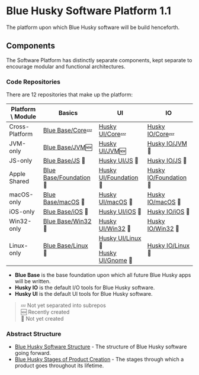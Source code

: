 Blue Husky Software Platform 1.1
================================

The platform upon which Blue Husky software will be build henceforth.


Components
----------

The Software Platform has distinctly separate components, kept separate to encourage modular and functional architectures.

### Code Repositories ###

There are 12 repositories that make up the platform:

| Platform \ Module | Basics | UI | IO | 
| ----------------- | ------ | -- | -- | 
| Cross-Platform    | [Blue Base/Core](https://github.com/BlueHuskyStudios/Blue-Base/)💤 | [Husky UI/Core](https://github.com/BlueHuskyStudios/Husky-UI/)💤 | [Husky IO/Core](https://github.com/BlueHuskyStudios/Husky-IO/)💤
| JVM-only          | [Blue Base/JVM](https://github.com/BlueHuskyStudios/Blue-Base-JVM/)🆕 | [Husky UI/JVM](https://github.com/BlueHuskyStudios/Husky-UI-JVM/)🆕 | [Husky IO/JVM](https://github.com/BlueHuskyStudios/Husky-IO-JVM/) 🚫
| JS-only           | [Blue Base/JS](https://github.com/BlueHuskyStudios/Blue-Base-JS/) 🚫 | [Husky UI/JS](https://github.com/BlueHuskyStudios/Husky-UI-JS/) 🚫 | [Husky IO/JS](https://github.com/BlueHuskyStudios/Husky-JS/) 🚫
| Apple Shared      | [Blue Base/Foundation](https://github.com/BlueHuskyStudios/Blue-Base-Foundation/) 🚫 | [Husky UI/Foundation](https://github.com/BlueHuskyStudios/Husky-UI-Foundation/) 🚫 | [Husky IO/Foundation](https://github.com/BlueHuskyStudios/Husky-IO-Foundation/) 🚫
| macOS-only        | [Blue Base/macOS](https://github.com/BlueHuskyStudios/Blue-Base-macOS/) 🚫 | [Husky UI/macOS](https://github.com/BlueHuskyStudios/Husky-UI-macOS/) 🚫 | [Husky IO/macOS](https://github.com/BlueHuskyStudios/Husky-IO-macOS/) 🚫
| iOS-only          | [Blue Base/iOS](https://github.com/BlueHuskyStudios/Blue-Base-iOS/) 🚫 | [Husky UI/iOS](https://github.com/BlueHuskyStudios/Husky-UI-iOS/) 🚫 | [Husky IO/iOS](https://github.com/BlueHuskyStudios/Husky-IO-iOS/) 🚫
| Win32-only        | [Blue Base/Win32](https://github.com/BlueHuskyStudios/Blue-Base-Win32/) 🚫 | [Husky UI/Win32](https://github.com/BlueHuskyStudios/Husky-UI-Win32/) 🚫 | [Husky IO/Win32](https://github.com/BlueHuskyStudios/Husky-IO-Win32/) 🚫
| Linux-only        | [Blue Base/Linux](https://github.com/BlueHuskyStudios/Blue-Base-Linux/) 🚫 | [Husky UI/Linux](https://github.com/BlueHuskyStudios/Husky-UI-Linux/) 🚫<br/>[Husky UI/Gnome](https://github.com/BlueHuskyStudios/Husky-UI-Gnome/) 🚫 | [Husky IO/Linux](https://github.com/BlueHuskyStudios/Husky-IO-Linux/) 🚫

 * **Blue Base** is the base foundation upon which all future Blue Husky apps will be written.
 * **Husky IO** is the default I/O tools for Blue Husky software.
 * **Husky UI** is the default UI tools for Blue Husky software.
 
 > 💤 Not yet separated into subrepos<br/>
 > 🆕 Recently created<br/>
 > 🚫 Not yet created

### Abstract Structure ###

 * [Blue Husky Software Structure](https://github.com/BlueHuskyStudios/Blue-Husky-Software-Structure) - The structure of Blue Husky software going forward.
 * [Blue Husky Stages of Product Creation](https://github.com/BlueHuskyStudios/Blue-Husky-Stages-of-Product-Creation) - The stages through which a product goes throughout its lifetime.
